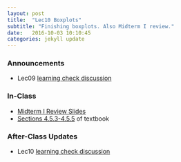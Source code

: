 ```yaml
---
layout: post
title:  "Lec10 Boxplots"
subtitle: "Finishing boxplots. Also Midterm I review."
date:   2016-10-03 10:10:45
categories: jekyll update
---
```




### Announcements

* Lec09 <a href = "{{ site.baseurl }}/assets/LC/boxplots.html" target = "_blank">learning check discussion</a>

### In-Class

* <a href = "{{ site.baseurl }}/assets/Midterms/midterm_I_review.html" target = "_blank">Midterm I Review Slides</a>
* <a href = "https://rudeboybert.github.io/IntroStatDataSciences/4-viz.html#digression-missing-data" target = "_blank">Sections 4.5.3-4.5.5</a> of textbook


### After-Class Updates

* Lec10 <a href = "{{ site.baseurl }}/assets/LC/boxplots2.html" target = "_blank">learning check discussion</a>
